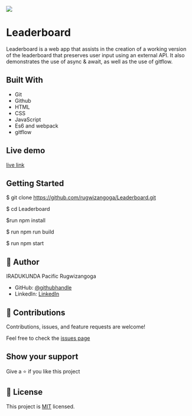 ![](https://img.shields.io/badge/Microverse-blueviolet)

# Leaderboard

Leaderboard is a web app that assists in the creation of a working version of the leaderboard that preserves user input using an external API. It also demonstrates the use of async & await, as well as the use of gitflow.


## Built With

- Git
- Github
- HTML
- CSS
- JavaScript
- Es6 and webpack
- gitflow

## Live demo
[live link](https://rugwizangoga.github.io/Leaderboard/dist/)

## Getting Started

$ git clone https://github.com/rugwizangoga/Leaderboard.git

$ cd Leaderboard

$run npm install

$ run npm run build

$ run npm start

## 👤 Author

IRADUKUNDA Pacific Rugwizangoga

- GitHub: [@githubhandle](https://github.com/rugwizangoga)
- LinkedIn: [LinkedIn](https://www.linkedin.com/in/iradukunda-pacific-rugwizangoga)

## 🤝 Contributions

Contributions, issues, and feature requests are welcome!

Feel free to check the [issues page](../../issues/)

## Show your support

Give a ⭐️ if you like this project
## 📝 License

This project is [MIT](./LICENSE) licensed.
